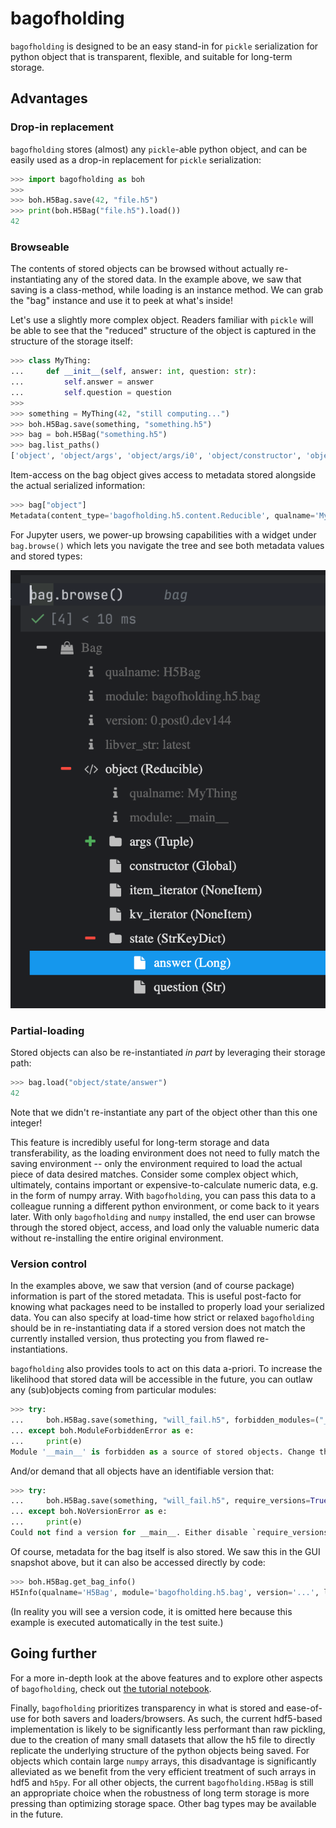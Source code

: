 # bagofholding

`bagofholding` is designed to be an easy stand-in for `pickle` serialization for python object that is transparent, flexible, and suitable for long-term storage.

## Advantages
### Drop-in replacement

`bagofholding` stores (almost) any `pickle`-able python object, and can be easily used as a drop-in replacement for `pickle` serialization:

```python
>>> import bagofholding as boh
>>>
>>> boh.H5Bag.save(42, "file.h5")
>>> print(boh.H5Bag("file.h5").load())
42

```


### Browseable

The contents of stored objects can be browsed without actually re-instantiating any of the stored data.
In the example above, we saw that saving is a class-method, while loading is an instance method.
We can grab the "bag" instance and use it to peek at what's inside!

Let's use a slightly more complex object.
Readers familiar with `pickle` will be able to see that the "reduced" structure of the object is captured in the structure of the storage itself:

```python
>>> class MyThing:
...     def __init__(self, answer: int, question: str):
...         self.answer = answer
...         self.question = question
>>>
>>> something = MyThing(42, "still computing...")
>>> boh.H5Bag.save(something, "something.h5")
>>> bag = boh.H5Bag("something.h5")
>>> bag.list_paths()
['object', 'object/args', 'object/args/i0', 'object/constructor', 'object/item_iterator', 'object/kv_iterator', 'object/state', 'object/state/answer', 'object/state/question']

```

Item-access on the bag object gives access to metadata stored alongside the actual serialized information:

```python
>>> bag["object"]
Metadata(content_type='bagofholding.h5.content.Reducible', qualname='MyThing', module='__main__', version=None, meta=None)

```

For Jupyter users, we power-up browsing capabilities with a widget under `bag.browse()` which lets you navigate the tree and see both metadata values and stored types:

![](_static/widget_snapshot.png)


### Partial-loading

Stored objects can also be re-instantiated _in part_ by leveraging their storage path:

```python
>>> bag.load("object/state/answer")
42

```

Note that we didn't re-instantiate any part of the object other than this one integer!

This feature is incredibly useful for long-term storage and data transferability, as the loading environment does not need to fully match the saving environment -- only the environment required to load the actual piece of data desired matches.
Consider some complex object which, ultimately, contains important or expensive-to-calculate numeric data, e.g. in the form of numpy array.
With `bagofholding`, you can pass this data to a colleague running a different python environment, or come back to it years later.
With only `bagofholding` and `numpy` installed, the end user can browse through the stored object, access, and load only the valuable numeric data without re-installing the entire original environment.


### Version control

In the examples above, we saw that version (and of course package) information is part of the stored metadata.
This is useful post-facto for knowing what packages need to be installed to properly load your serialized data.
You can also specify at load-time how strict or relaxed `bagofholding` should be in re-instantiating data if a stored version does not match the currently installed version, thus protecting you from flawed re-instantiations.

`bagofholding` also provides tools to act on this data a-priori.
To increase the likelihood that stored data will be accessible in the future, you can outlaw any (sub)objects coming from particular modules:

```python
>>> try:
...     boh.H5Bag.save(something, "will_fail.h5", forbidden_modules=("__main__",))
... except boh.ModuleForbiddenError as e:
...     print(e)
Module '__main__' is forbidden as a source of stored objects. Change the `forbidden_modules` or move this object to an allowed module.

```

And/or demand that all objects have an identifiable version that:

```python
>>> try:
...     boh.H5Bag.save(something, "will_fail.h5", require_versions=True)
... except boh.NoVersionError as e:
...     print(e)
Could not find a version for __main__. Either disable `require_versions`, use `version_scraping` to find an existing version for this package, or add versioning to the unversioned package.

```

Of course, metadata for the bag itself is also stored.
We saw this in the GUI snapshot above, but it can also be accessed directly by code:

```python
>>> boh.H5Bag.get_bag_info()
H5Info(qualname='H5Bag', module='bagofholding.h5.bag', version='...', libver_str='latest')

```

(In reality you will see a version code, it is omitted here because this example is executed automatically in the test suite.)

## Going further

For a more in-depth look at the above features and to explore other aspects of `bagofholding`, check out [the tutorial notebook](../notebooks/tutorial.ipynb).

Finally, `bagofholding` prioritizes transparency in what is stored and ease-of-use for both savers and loaders/browsers.
As such, the current hdf5-based implementation is likely to be significantly less performant than raw pickling, due to the creation of many small datasets that allow the h5 file to directly replicate the underlying structure of the python objects being saved.
For objects which contain large `numpy` arrays, this disadvantage is significantly alleviated as we benefit from the very efficient treatment of such arrays in hdf5 and `h5py`.
For all other objects, the current `bagofholding.H5Bag` is still an appropriate choice when the robustness of long term storage is more pressing than optimizing storage space.
Other bag types may be available in the future.
